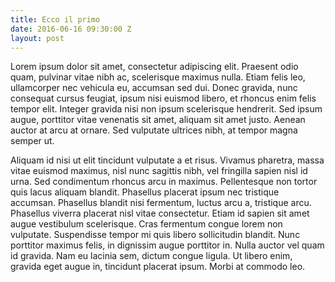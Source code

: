 ```yaml
---
title: Ecco il primo
date: 2016-06-16 09:30:00 Z
layout: post
---
```


Lorem ipsum dolor sit amet, consectetur adipiscing elit. Praesent odio quam, pulvinar vitae nibh ac, scelerisque maximus nulla. Etiam felis leo, ullamcorper nec vehicula eu, accumsan sed dui. Donec gravida, nunc consequat cursus feugiat, ipsum nisi euismod libero, et rhoncus enim felis tempor elit. Integer gravida nisi non ipsum scelerisque hendrerit. Sed ipsum augue, porttitor vitae venenatis sit amet, aliquam sit amet justo. Aenean auctor at arcu at ornare. Sed vulputate ultrices nibh, at tempor magna semper ut.

Aliquam id nisi ut elit tincidunt vulputate a et risus. Vivamus pharetra, massa vitae euismod maximus, nisl nunc sagittis nibh, vel fringilla sapien nisl id urna. Sed condimentum rhoncus arcu in maximus. Pellentesque non tortor quis lacus aliquam blandit. Phasellus placerat ipsum nec tristique accumsan. Phasellus blandit nisi fermentum, luctus arcu a, tristique arcu. Phasellus viverra placerat nisl vitae consectetur. Etiam id sapien sit amet augue vestibulum scelerisque. Cras fermentum congue lorem non vulputate. Suspendisse tempor mi quis libero sollicitudin blandit. Nunc porttitor maximus felis, in dignissim augue porttitor in. Nulla auctor vel quam id gravida. Nam eu lacinia sem, dictum congue ligula. Ut libero enim, gravida eget augue in, tincidunt placerat ipsum. Morbi at commodo leo.
